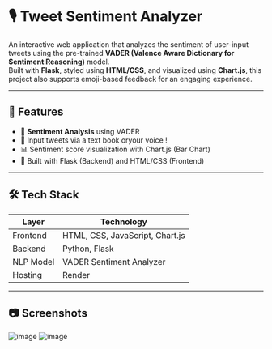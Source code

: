 # 🎙️ Tweet Sentiment Analyzer

An interactive web application that analyzes the sentiment of user-input tweets using the pre-trained **VADER (Valence Aware Dictionary for Sentiment Reasoning)** model.  
Built with **Flask**, styled using **HTML/CSS**, and visualized using **Chart.js**, this project also supports emoji-based feedback for an engaging experience.

---

## 🧠 Features

- 🧪 **Sentiment Analysis** using VADER 
- 🎤 Input tweets via a text book oryour voice !
- 📊 Sentiment score visualization with Chart.js (Bar Chart)
- 🧱 Built with Flask (Backend) and HTML/CSS (Frontend)

---

## 🛠 Tech Stack

| Layer     | Technology                        |
|-----------|-----------------------------------|
| Frontend  | HTML, CSS, JavaScript, Chart.js   |
| Backend   | Python, Flask                     |
| NLP Model | VADER Sentiment Analyzer          |
| Hosting   | Render                   |

---

## 📷 Screenshots

![image](https://github.com/user-attachments/assets/431445ae-7ff1-44dd-ab96-36ecf463cbb1)
![image](https://github.com/user-attachments/assets/fbb468ee-6563-4642-9c4e-d81b430f517a)



